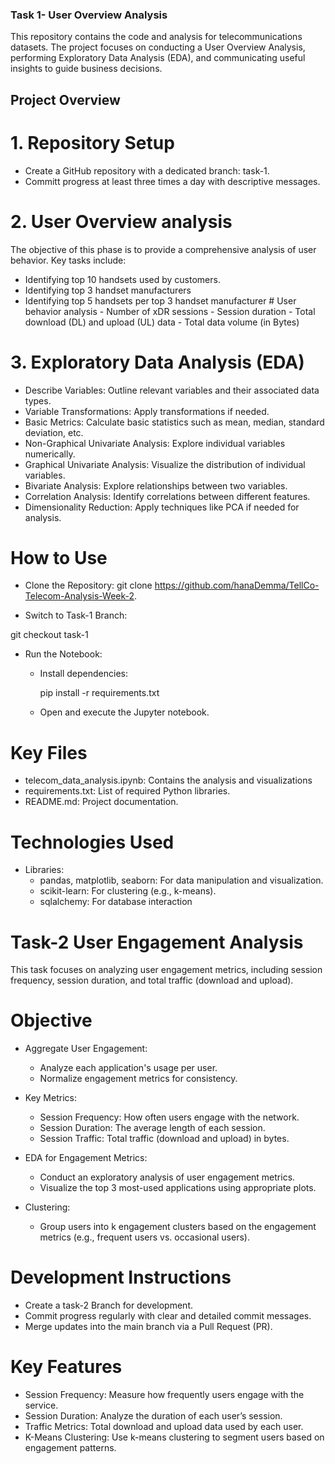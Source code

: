 ### Task 1- User Overview Analysis 

This repository contains the code and analysis for telecommunications datasets. The project focuses on conducting a User Overview Analysis, performing Exploratory Data Analysis (EDA), and communicating useful insights to guide business decisions.
## Project Overview
# 1. Repository Setup
- Create a GitHub repository with a dedicated branch: task-1.
- Committ progress at least three times a day with descriptive messages.
# 2. User Overview analysis
The objective of this phase is to provide a comprehensive analysis of user behavior. Key tasks include:
  - Identifying top 10 handsets used by customers.
   - Identifying top 3 handset manufacturers
   - Identifying top 5 handsets per top 3 handset manufacturer
    # User behavior analysis 
    - Number of xDR sessions
    - Session duration
    - Total download (DL) and upload (UL) data
    - Total data volume (in Bytes)

# 3. Exploratory Data Analysis (EDA)
- Describe Variables: Outline relevant variables and their associated data types.
- Variable Transformations: Apply transformations if needed.
- Basic Metrics: Calculate basic statistics such as mean, median, standard deviation, etc.
- Non-Graphical Univariate Analysis: Explore individual variables numerically.
- Graphical Univariate Analysis: Visualize the distribution of individual variables.
- Bivariate Analysis: Explore relationships between two variables.
- Correlation Analysis: Identify correlations between different features.
- Dimensionality Reduction: Apply techniques like PCA if needed for analysis.
# How to Use
- Clone the Repository:
git clone https://github.com/hanaDemma/TellCo-Telecom-Analysis-Week-2.

- Switch to Task-1 Branch:

git checkout task-1

- Run the Notebook:

    - Install dependencies:

        pip install -r requirements.txt

    - Open and execute the Jupyter notebook.

# Key Files
- telecom_data_analysis.ipynb: Contains the analysis and visualizations
- requirements.txt: List of required Python libraries.
- README.md: Project documentation.

# Technologies Used
- Libraries:
    - pandas, matplotlib, seaborn: For data manipulation and visualization.
    - scikit-learn: For clustering (e.g., k-means).
    - sqlalchemy: For database interaction
# Task-2 User Engagement Analysis

This task focuses on analyzing user engagement metrics, including session frequency, session duration, and total traffic (download and upload).

# Objective
- Aggregate User Engagement:

    - Analyze each application's usage per user.
    - Normalize engagement metrics for consistency.
- Key Metrics:

    - Session Frequency: How often users engage with the network.
    - Session Duration: The average length of each session.
    - Session Traffic: Total traffic (download and upload) in bytes.
- EDA for Engagement Metrics:

    - Conduct an exploratory analysis of user engagement metrics.
    - Visualize the top 3 most-used applications using appropriate plots.
- Clustering:

    - Group users into k engagement clusters based on the engagement metrics (e.g., frequent users vs. occasional users).
# Development Instructions
- Create a task-2 Branch for development.
- Commit progress regularly with clear and detailed commit messages.
- Merge updates into the main branch via a Pull Request (PR).
# Key Features
- Session Frequency: Measure how frequently users engage with the service.
- Session Duration: Analyze the duration of each user’s session.
- Traffic Metrics: Total download and upload data used by each user.
- K-Means Clustering: Use k-means clustering to segment users based on engagement patterns.
